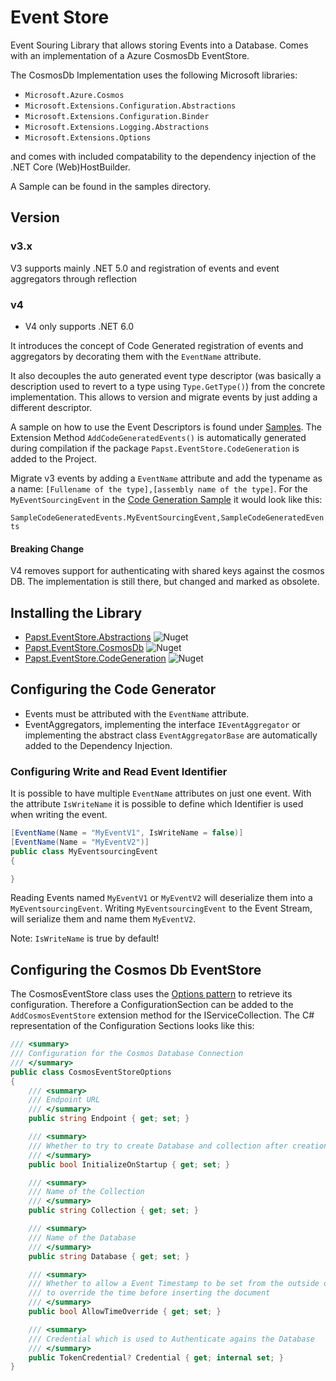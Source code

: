 # Event Store

Event Souring Library that allows storing Events into a Database.
Comes with an implementation of a Azure CosmosDb EventStore.

The CosmosDb Implementation uses the following Microsoft libraries:

- `Microsoft.Azure.Cosmos`
- `Microsoft.Extensions.Configuration.Abstractions`
- `Microsoft.Extensions.Configuration.Binder`
- `Microsoft.Extensions.Logging.Abstractions`
- `Microsoft.Extensions.Options`

and comes with included compatability to the dependency injection of the .NET Core (Web)HostBuilder.

A Sample can be found in the samples directory.

## Version

### v3.x

V3 supports mainly .NET 5.0 and registration of events and event aggregators through reflection

### v4

* V4 only supports .NET 6.0

It introduces the concept of Code Generated registration of events and aggregators by decorating them with the `EventName` attribute.

It also decouples the auto generated event type descriptor (was basically a description used to revert to a type using `Type.GetType()`) from the concrete implementation.
This allows to version and migrate events by just adding a different descriptor.

A sample on how to use the Event Descriptors is found under [Samples](samples/SampleCodeGeneratedEvents/Program.cs). The Extension Method `AddCodeGeneratedEvents()` is automatically generated during compilation if the package `Papst.EventStore.CodeGeneration` is added to the Project.

Migrate v3 events by adding a `EventName` attribute and add the typename as a name: `[Fullename of the type],[assembly name of the type]`.
For the `MyEventSourcingEvent` in the [Code Generation Sample](samples/SampleCodeGeneratedEvents/Program.cs) it would look like this:

`SampleCodeGeneratedEvents.MyEventSourcingEvent,SampleCodeGeneratedEvents`

#### Breaking Change

V4 removes support for authenticating with shared keys against the cosmos DB. The implementation is still there, but changed and marked as obsolete.

## Installing the Library

- [Papst.EventStore.Abstractions](https://www.nuget.org/packages/Papst.EventStore.Abstractions/) ![Nuget](https://img.shields.io/nuget/v/Papst.EventStore.Abstractions?style=plastic)
- [Papst.EventStore.CosmosDb](https://www.nuget.org/packages/Papst.EventStore.CosmosDb/) ![Nuget](https://img.shields.io/nuget/v/Papst.EventStore.CosmosDb?style=plastic)
- [Papst.EventStore.CodeGeneration](https://www.nuget.org/packages/Papst.EventStore.CodeGeneration/) ![Nuget](https://img.shields.io/nuget/v/Papst.EventStore.CodeGeneration?style=plastic)

## Configuring the Code Generator

- Events must be attributed with the `EventName` attribute.
- EventAggregators, implementing the interface `IEventAggregator` or implementing the abstract class `EventAggregatorBase` are automatically added to the Dependency Injection.

### Configuring Write and Read Event Identifier

It is possible to have multiple `EventName` attributes on just one event. With the attribute `IsWriteName` it is possible to define which Identifier is used when writing the event.
```csharp
[EventName(Name = "MyEventV1", IsWriteName = false)]
[EventName(Name = "MyEventV2")]
public class MyEventsourcingEvent 
{

}
```
Reading Events named `MyEventV1` or `MyEventV2` will deserialize them into a `MyEventsourcingEvent`.
Writing `MyEventsourcingEvent` to the Event Stream, will serialize them and name them `MyEventV2`.

Note: `IsWriteName` is true by default!

## Configuring the Cosmos Db EventStore

The CosmosEventStore class uses the [Options pattern](https://docs.microsoft.com/en-us/aspnet/core/fundamentals/configuration/options?view=aspnetcore-3.1) to retrieve its configuration.
Therefore a ConfigurationSection can be added to the `AddCosmosEventStore` extension method for the IServiceCollection.
The C# representation of the Configuration Sections looks like this:

```csharp
/// <summary>
/// Configuration for the Cosmos Database Connection
/// </summary>
public class CosmosEventStoreOptions
{
    /// <summary>
    /// Endpoint URL
    /// </summary>
    public string Endpoint { get; set; }

    /// <summary>
    /// Whether to try to create Database and collection after creation of the Client
    /// </summary>
    public bool InitializeOnStartup { get; set; }

    /// <summary>
    /// Name of the Collection
    /// </summary>
    public string Collection { get; set; }

    /// <summary>
    /// Name of the Database
    /// </summary>
    public string Database { get; set; }

    /// <summary>
    /// Whether to allow a Event Timestamp to be set from the outside or 
    /// to override the time before inserting the document
    /// </summary>
    public bool AllowTimeOverride { get; set; }

    /// <summary>
    /// Credential which is used to Authenticate agains the Database
    /// </summary>
    public TokenCredential? Credential { get; internal set; }
}
```
